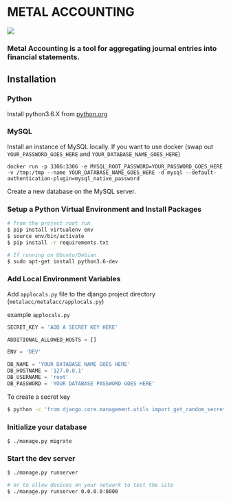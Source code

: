 # METAL ACCOUNTING
![](https://media.giphy.com/media/gui67fZ3xIneM/giphy.gif)

### Metal Accounting is a tool for aggregating journal entries into financial statements.

## Installation

### Python
Install python3.6.X from <a href="https://www.python.org" target="_blank">python.org</a>

### MySQL
Install an instance of MySQL locally.
If you want to use docker (swap out `YOUR_PASSWORD_GOES_HERE` and  `YOUR_DATABASE_NAME_GOES_HERE`)
```
docker run -p 3306:3306 -e MYSQL_ROOT_PASSWORD=YOUR_PASSWORD_GOES_HERE -v /tmp:/tmp --name YOUR_DATABASE_NAME_GOES_HERE -d mysql --default-authentication-plugin=mysql_native_password
```
Create a new database on the MySQL server.


### Setup a Python Virtual Environment and Install Packages
```bash
# from the project root run
$ pip install virtualenv env
$ source env/bin/activate
$ pip install -r requirements.txt

# If running on Ubuntu/Debian
$ sudo apt-get install python3.6-dev
```

### Add Local Environment Variables
Add `applocals.py` file to the django project directory (`metalacc/metalacc/applocals.py`)

example `applocals.py`
```python
SECRET_KEY = 'ADD A SECRET KEY HERE'

ADDITIONAL_ALLOWED_HOSTS = []

ENV = 'DEV'

DB_NAME = 'YOUR DATABASE NAME GOES HERE'
DB_HOSTNAME = '127.0.0.1'
DB_USERNAME = 'root'
DB_PASSWORD = 'YOUR DATABASE PASSWORD GOES HERE'
```

To create a secret key
```bash
$ python -c 'from django.core.management.utils import get_random_secret_key; print(get_random_secret_key())'
```


### Initialize your database
```
$ ./manage.py migrate
```

### Start the dev server
```bash
$ ./manage.py runserver

# or to allow devices on your network to test the site
$ ./manage.py runserver 0.0.0.0:8000
```